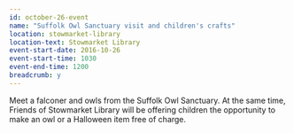 ```yaml
---
id: october-26-event
name: "Suffolk Owl Sanctuary visit and children's crafts"
location: stowmarket-library
location-text: Stowmarket Library
event-start-date: 2016-10-26
event-start-time: 1030
event-end-time: 1200
breadcrumb: y
---
```

Meet a falconer and owls from the Suffolk Owl Sanctuary. At the same time, Friends of Stowmarket Library will be offering children the opportunity to make an owl or a Halloween item free of charge.
